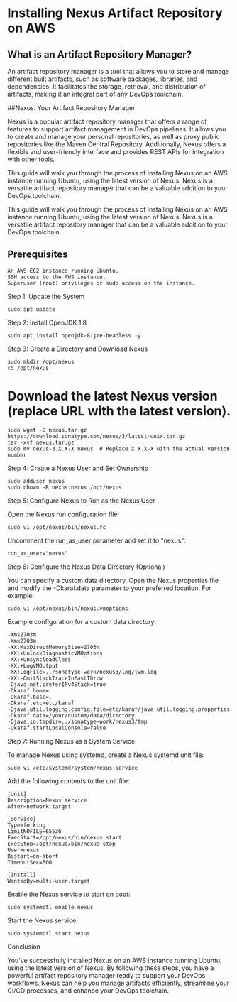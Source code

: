 #    Installing Nexus Artifact Repository on AWS

## What is an Artifact Repository Manager?

An artifact repository manager is a tool that allows you to store and manage different built artifacts, such as software packages, libraries, and dependencies. It facilitates the storage, retrieval, and distribution of artifacts, making it an integral part of any DevOps toolchain.

##Nexus: Your Artifact Repository Manager

Nexus is a popular artifact repository manager that offers a range of features to support artifact management in DevOps pipelines. It allows you to create and manage your personal repositories, as well as proxy public repositories like the Maven Central Repository. Additionally, Nexus offers a flexible and user-friendly interface and provides REST APIs for integration with other tools.

This guide will walk you through the process of installing Nexus on an AWS instance running Ubuntu, using the latest version of Nexus. Nexus is a versatile artifact repository manager that can be a valuable addition to your DevOps toolchain.

This guide will walk you through the process of installing Nexus on an AWS instance running Ubuntu, using the latest version of Nexus. Nexus is a versatile artifact repository manager that can be a valuable addition to your DevOps toolchain.


## Prerequisites

    An AWS EC2 instance running Ubuntu.
    SSH access to the AWS instance.
    Superuser (root) privileges or sudo access on the instance.

Step 1: Update the System

    sudo apt update

Step 2: Install OpenJDK 1.8


    sudo apt install openjdk-8-jre-headless -y

Step 3: Create a Directory and Download Nexus
  
    sudo mkdir /opt/nexus
    cd /opt/nexus

# Download the latest Nexus version (replace URL with the latest version).

    sudo wget -O nexus.tar.gz https://download.sonatype.com/nexus/3/latest-unix.tar.gz
    tar -xvf nexus.tar.gz
    sudo mv nexus-3.X.X-X nexus  # Replace X.X.X-X with the actual version number

Step 4: Create a Nexus User and Set Ownership

    sudo adduser nexus
    sudo chown -R nexus:nexus /opt/nexus

Step 5: Configure Nexus to Run as the Nexus User

Open the Nexus run configuration file:

    sudo vi /opt/nexus/bin/nexus.rc

Uncomment the run_as_user parameter and set it to "nexus":

    run_as_user="nexus"

Step 6: Configure the Nexus Data Directory (Optional)

You can specify a custom data directory. Open the Nexus properties file and modify the -Dkaraf.data parameter to your preferred location. For example:

    sudo vi /opt/nexus/bin/nexus.vmoptions

Example configuration for a custom data directory:


    -Xms2703m
    -Xmx2703m
    -XX:MaxDirectMemorySize=2703m
    -XX:+UnlockDiagnosticVMOptions
    -XX:+UnsyncloadClass
    -XX:+LogVMOutput
    -XX:LogFile=../sonatype-work/nexus3/log/jvm.log
    -XX:-OmitStackTraceInFastThrow
    -Djava.net.preferIPv4Stack=true
    -Dkaraf.home=.
    -Dkaraf.base=.
    -Dkaraf.etc=etc/karaf
    -Djava.util.logging.config.file=etc/karaf/java.util.logging.properties
    -Dkaraf.data=/your/custom/data/directory
    -Djava.io.tmpdir=../sonatype-work/nexus3/tmp
    -Dkaraf.startLocalConsole=false

Step 7: Running Nexus as a System Service

To manage Nexus using systemd, create a Nexus systemd unit file:

    sudo vi /etc/systemd/system/nexus.service

Add the following contents to the unit file:

    [Unit]
    Description=Nexus service
    After=network.target
    
    [Service]
    Type=forking
    LimitNOFILE=65536
    ExecStart=/opt/nexus/bin/nexus start
    ExecStop=/opt/nexus/bin/nexus stop
    User=nexus
    Restart=on-abort
    TimeoutSec=600
    
    [Install]
    WantedBy=multi-user.target

Enable the Nexus service to start on boot:

    sudo systemctl enable nexus

Start the Nexus service:

    sudo systemctl start nexus

Conclusion

You've successfully installed Nexus on an AWS instance running Ubuntu, using the latest version of Nexus. By following these steps, you have a powerful artifact repository manager ready to support your DevOps workflows. Nexus can help you manage artifacts efficiently, streamline your CI/CD processes, and enhance your DevOps toolchain.
